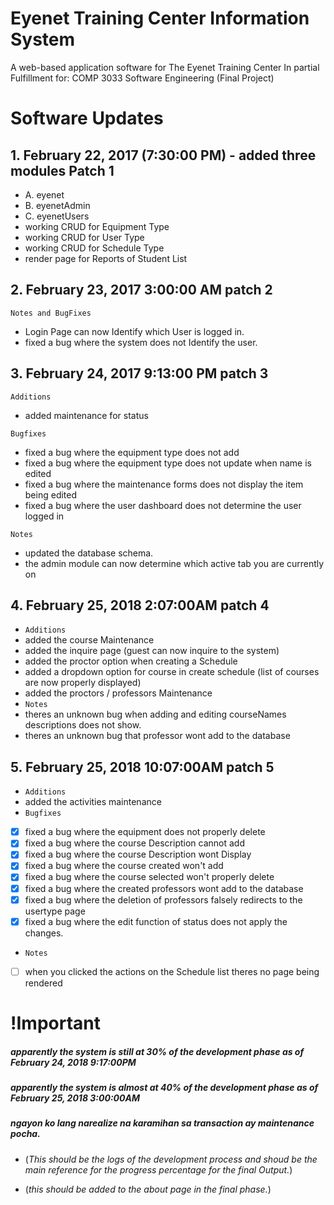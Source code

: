 # Eyenet Training Center Information System
A web-based application software for The Eyenet Training Center
In partial Fulfillment for: COMP 3033 Software Engineering (Final Project)

# Software Updates

## 1. February 22, 2017  (7:30:00 PM) - added three modules  Patch 1
- A. eyenet
- B. eyenetAdmin
- C. eyenetUsers
- working CRUD for Equipment Type
- working CRUD for User Type
- working CRUD for Schedule Type
- render page for Reports of Student List

## 2. February 23, 2017 3:00:00 AM patch 2
`Notes and BugFixes`
- Login Page can now Identify which User is logged in. 
- fixed a bug where the system does not Identify the user. 

## 3. February 24, 2017 9:13:00 PM patch 3

`Additions`
- added maintenance for status

`Bugfixes`
- fixed a bug where the equipment type does not add
- fixed a bug where the equipment type does not update when name is edited
- fixed a bug where the maintenance forms does not display the item being edited
- fixed a bug where the user dashboard does not determine the user logged in

`Notes`
- updated the database schema.
- the admin module can now determine which active tab you are currently on 

## 4. February 25, 2018 2:07:00AM patch 4
- `Additions` 
- added the course Maintenance
- added the inquire page (guest can now inquire to the system)
- added the proctor option when creating a Schedule 
- added a dropdown option for course in create schedule (list of courses are now properly displayed)
- added the proctors / professors Maintenance
- `Notes`
- theres an unknown bug when adding and editing courseNames descriptions does not show.
- theres an unknown bug that professor wont add to the database

## 5. February 25, 2018 10:07:00AM patch 5
- `Additions` 
- added the activities maintenance
- `Bugfixes`
- [x] fixed a bug where the equipment does not properly delete
- [x] fixed a bug where the course Description cannot add
- [x] fixed a bug where the course Description wont Display
- [x] fixed a bug where the course created won't add
- [x] fixed a bug where the course selected won't properly delete
- [x] fixed a bug where the created professors wont add to the database
- [x] fixed a bug where the deletion of professors falsely redirects to the usertype page
- [x] fixed a bug where the edit function of status does not apply the changes.  
- `Notes`
- [ ] when you clicked the actions on the Schedule list theres no page being rendered




# !Important

##### apparently the system is still at 30% of the development phase as of February 24, 2018 9:17:00PM

##### apparently the system is almost at 40% of the development phase as of February 25, 2018 3:00:00AM

##### ngayon ko lang narealize na karamihan sa transaction ay maintenance pocha.


- (*This should be the logs of the development process and shoud be the main reference for the progress percentage for the final Output.*)

- (*this should be added to the about page in the final phase.*)